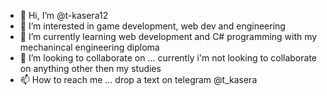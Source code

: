 - 👋 Hi, I’m @t-kasera12
- 👀 I’m interested in game development, web dev and engineering
- 🌱 I’m currently learning web development and C# programming with my mechanincal engineering diploma
- 💞️ I’m looking to collaborate on ... currently i'm not looking to collaborate on anything other then my studies
- 📫 How to reach me ... drop a text on telegram @t_kasera

<!---
t-kasera12/t-kasera12 is a ✨ special ✨ repository because its `README.md` (this file) appears on your GitHub profile.
You can click the Preview link to take a look at your changes.
--->
